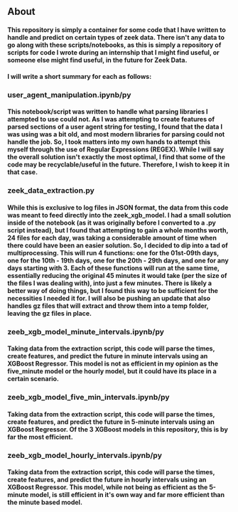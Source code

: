 ## About
#### This repository is simply a container for some code that I have written to handle and predict on certain types of zeek data. There isn't any data to go along with these scripts/notebooks, as this is simply a repository of scripts for code I wrote during an internship that I might find useful, or someone else might find useful, in the future for Zeek Data. 
#### I will write a short summary for each as follows:

### user_agent_manipulation.ipynb/py
#### This notebook/script was written to handle what parsing libraries I attempted to use could not. As I was attempting to create features of parsed sections of a user agent string for testing, I found that the data I was using was a bit old, and most modern libraries for parsing could not handle the job. So, I took matters into my own hands to attempt this myself through the use of Regular Expressions (REGEX). While I will say the overall solution isn't exactly the most optimal, I find that some of the code may be recyclable/useful in the future. Therefore, I wish to keep it in that case. 

### zeek_data_extraction.py
#### While this is exclusive to log files in JSON format, the data from this code was meant to feed directly into the zeek_xgb_model. I had a small solution inside of the notebook (as it was originally before I converted to a .py script instead), but I found that attempting to gain a whole months worth, 24 files for each day, was taking a considerable amount of time when there could have been an easier solution. So, I decided to dip into a tad of multiprocessing. This will run 4 functions: one for the 01st-09th days, one for the 10th - 19th days, one for the 20th - 29th days, and one for any days starting with 3. Each of these functions will run at the same time, essentially reducing the original 45 minutes it would take (per the size of the files I was dealing with), into just a few minutes. There is likely a better way of doing things, but I found this way to be sufficient for the necessities I needed it for. I will also be pushing an update that also handles gz files that will extract and throw them into a temp folder, leaving the gz files in place. 

### zeeb_xgb_model_minute_intervals.ipynb/py
#### Taking data from the extraction script, this code will parse the times, create features, and predict the future in minute intervals using an XGBoost Regressor. This model is not as efficient in my opinion as the five_minute model or the hourly model, but it could have its place in a certain scenario. 

### zeeb_xgb_model_five_min_intervals.ipynb/py
#### Taking data from the extraction script, this code will parse the times, create features, and predict the future in 5-minute intervals using an XGBoost Regressor. Of the 3 XGBoost models in this repository, this is by far the most efficient.

### zeeb_xgb_model_hourly_intervals.ipynb/py
#### Taking data from the extraction script, this code will parse the times, create features, and predict the future in hourly intervals using an XGBoost Regressor. This model, while not being as efficient as the 5-minute model, is still efficient in it's own way and far more efficient than the minute based model. 